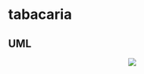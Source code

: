 # tabacaria
## UML 
<div align="center">
  <img src = "https://github.com/merenfeldg/tabacaria/assets/129122790/1285df62-ce11-49a9-a938-02b77f89b042"/>
</div>
